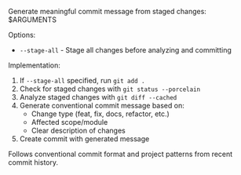 Generate meaningful commit message from staged changes: $ARGUMENTS

Options:
- `--stage-all` - Stage all changes before analyzing and committing

Implementation:
1. If `--stage-all` specified, run `git add .`
2. Check for staged changes with `git status --porcelain`
3. Analyze staged changes with `git diff --cached`
4. Generate conventional commit message based on:
   - Change type (feat, fix, docs, refactor, etc.)
   - Affected scope/module
   - Clear description of changes
5. Create commit with generated message

Follows conventional commit format and project patterns from recent commit history.
